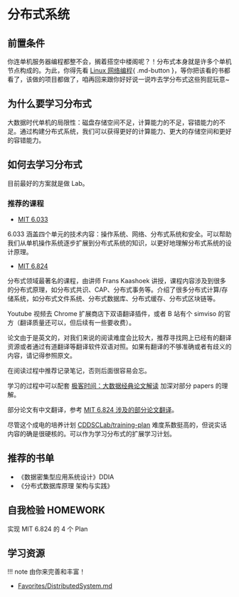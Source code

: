 # 分布式系统

## 前置条件
你连单机服务器编程都整不会，搁着搭空中楼阁呢？！分布式本身就是许多个单机节点构成的。为此，你得先看 [Linux 网络编程](linux-network-programming.md){ .md-button }，等你把该看的书都看了，该做的项目都做了，咱再回来跟你好好说一说咋去学分布式这些狗屁玩意~

## 为什么要学习分布式

大数据时代单机的局限性：磁盘存储空间不足，计算能力的不足，容错能力的不足。通过构建分布式系统，我们可以获得更好的计算能力、更大的存储空间和更好的容错能力。

## 如何去学习分布式

目前最好的方案就是做 Lab。

### 推荐的课程

- [MIT 6.033](http://web.mit.edu/6.033/www/)

6.033 涵盖四个单元的技术内容：操作系统、网络、分布式系统和安全。可以帮助我们从单机操作系统逐步扩展到分布式系统的知识，以更好地理解分布式系统的设计原理。

- [MIT 6.824](https://pdos.csail.mit.edu/6.824/schedule.html)

分布式领域最著名的课程，由讲师 Frans Kaashoek 讲授，课程内容涉及到很多的分布式原理，如分布式共识、CAP、分布式事务等。介绍了很多分布式计算/存储系统，如分布式文件系统、分布式数据库、分布式缓存、分布式区块链等。

Youtube 视频去 Chrome 扩展商店下双语翻译插件，或者 B 站有个 simviso 的官方（翻译质量还可以，但后续有一些要收费）。

论文由于是英文的，对我们来说的阅读难度会比较大，推荐寻找网上已经有的翻译资源或者通过有道翻译等翻译软件双语对照。如果有翻译的不够准确或者有歧义的内容，请记得参照原文。

在阅读过程中推荐记录笔记，否则后面很容易会忘。

学习的过程中可以配套 [极客时间：大数据经典论文解读](https://time.geekbang.org/column/intro/100091101?tab=catalog&page=A) 加深对部分 papers 的理解。

部分论文有中文翻译，参考 [MIT 6.824 涉及的部分论文翻译](https://blog.csdn.net/weixin_43705457/article/details/106083524)。

尽管这个成电的培养计划 [CDDSCLab/training-plan](https://github.com/CDDSCLab/training-plan) 难度系数挺高的，但说实话内容的确是很硬核的。可以作为学习分布式的扩展学习计划。

## 推荐的书单

- 《数据密集型应用系统设计》DDIA
- 《分布式数据库原理 架构与实践》

## 自我检验 HOMEWORK

实现 MIT 6.824 的 4 个 Plan

## 学习资源

!!! note
    由你来完善和丰富！

- [Favorites/DistributedSystem.md](https://github.com/xiyou-linuxer/Favorites/blob/master/DistributedSystem.md)